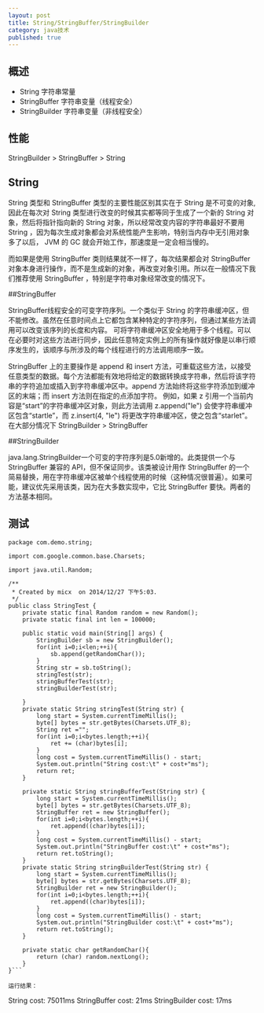 ```yaml
---
layout: post
title: String/StringBuffer/StringBuilder
category: java技术
published: true
---
```



## 概述
* String 字符串常量
* StringBuffer 字符串变量（线程安全）
* StringBuilder 字符串变量（非线程安全）

## 性能 

StringBuilder > StringBuffer > String

## String

String 类型和 StringBuffer 类型的主要性能区别其实在于 String 是不可变的对象, 因此在每次对 String 类型进行改变的时候其实都等同于生成了一个新的 String 对象，然后将指针指向新的 String 对象，所以经常改变内容的字符串最好不要用 String ，因为每次生成对象都会对系统性能产生影响，特别当内存中无引用对象多了以后， JVM 的 GC 就会开始工作，那速度是一定会相当慢的。

 而如果是使用 StringBuffer 类则结果就不一样了，每次结果都会对 StringBuffer 对象本身进行操作，而不是生成新的对象，再改变对象引用。所以在一般情况下我们推荐使用 StringBuffer ，特别是字符串对象经常改变的情况下。


##StringBuffer

StringBuffer线程安全的可变字符序列。一个类似于 String 的字符串缓冲区，但不能修改。虽然在任意时间点上它都包含某种特定的字符序列，但通过某些方法调用可以改变该序列的长度和内容。
可将字符串缓冲区安全地用于多个线程。可以在必要时对这些方法进行同步，因此任意特定实例上的所有操作就好像是以串行顺序发生的，该顺序与所涉及的每个线程进行的方法调用顺序一致。

StringBuffer 上的主要操作是 append 和 insert 方法，可重载这些方法，以接受任意类型的数据。每个方法都能有效地将给定的数据转换成字符串，然后将该字符串的字符追加或插入到字符串缓冲区中。append 方法始终将这些字符添加到缓冲区的末端；而 insert 方法则在指定的点添加字符。
例如，如果 z 引用一个当前内容是“start”的字符串缓冲区对象，则此方法调用 z.append("le") 会使字符串缓冲区包含“startle”，而 z.insert(4, "le") 将更改字符串缓冲区，使之包含“starlet”。
在大部分情况下 StringBuilder > StringBuffer

##StringBuilder

java.lang.StringBuilder一个可变的字符序列是5.0新增的。此类提供一个与 StringBuffer 兼容的 API，但不保证同步。该类被设计用作 StringBuffer 的一个简易替换，用在字符串缓冲区被单个线程使用的时候（这种情况很普遍）。如果可能，建议优先采用该类，因为在大多数实现中，它比 StringBuffer 要快。两者的方法基本相同。

## 测试

```
package com.demo.string;

import com.google.common.base.Charsets;

import java.util.Random;

/**
 * Created by micx  on 2014/12/27 下午5:03.
 */
public class StringTest {
    private static final Random random = new Random();
    private static final int len = 100000; 
    
    public static void main(String[] args) {
        StringBuilder sb = new StringBuilder();
        for(int i=0;i<len;++i){
            sb.append(getRandomChar());
        }
        String str = sb.toString();
        stringTest(str);
        stringBufferTest(str);
        stringBuilderTest(str);

    }
    private static String stringTest(String str) {
        long start = System.currentTimeMillis();
        byte[] bytes = str.getBytes(Charsets.UTF_8);
        String ret ="";
        for(int i=0;i<bytes.length;++i){
            ret += (char)bytes[i];
        }
        long cost = System.currentTimeMillis() - start;
        System.out.println("String cost:\t" + cost+"ms");
        return ret;
    }

    private static String stringBufferTest(String str) {
        long start = System.currentTimeMillis();
        byte[] bytes = str.getBytes(Charsets.UTF_8);
        StringBuffer ret = new StringBuffer();
        for(int i=0;i<bytes.length;++i){
            ret.append((char)bytes[i]);
        }
        long cost = System.currentTimeMillis() - start;
        System.out.println("StringBuffer cost:\t" + cost+"ms");
        return ret.toString();
    }
    private static String stringBuilderTest(String str) {
        long start = System.currentTimeMillis();
        byte[] bytes = str.getBytes(Charsets.UTF_8);
        StringBuilder ret = new StringBuilder();
        for(int i=0;i<bytes.length;++i){
            ret.append((char)bytes[i]);
        }
        long cost = System.currentTimeMillis() - start;
        System.out.println("StringBuilder cost:\t" + cost+"ms");
        return ret.toString();
    }
    
    private static char getRandomChar(){
        return (char) random.nextLong();
    }
}```

运行结果：

```
String cost:	75011ms
StringBuffer cost:	21ms
StringBuilder cost:	17ms
```


